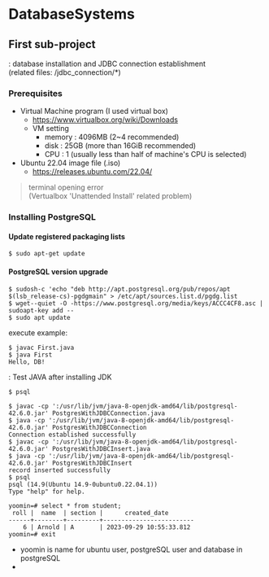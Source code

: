 # DatabaseSystems

## First sub-project
: database installation and JDBC connection establishment   
(related files: /jdbc_connection/*)

### Prerequisites
- Virtual Machine program (I used virtual box)
    - https://www.virtualbox.org/wiki/Downloads
    - VM setting
        - memory : 4096MB (2~4 recommended)
        - disk : 25GB (more than 16GiB recommended)
        - CPU : 1 (usually less than half of machine's CPU is selected)
- Ubuntu 22.04 image file (.iso)
    - https://releases.ubuntu.com/22.04/

> terminal opening error   
> (Vertualbox 'Unattended Install' related problem)
> 

### Installing PostgreSQL

#### Update registered packaging lists
```
$ sudo apt-get update
```

#### PostgreSQL version upgrade
```
$ sudosh-c 'echo "deb http://apt.postgresql.org/pub/repos/apt $(lsb_release-cs)-pgdgmain" > /etc/apt/sources.list.d/pgdg.list
$ wget--quiet -O -https://www.postgresql.org/media/keys/ACCC4CF8.asc | sudoapt-key add --
$ sudo apt update
```





execute example:

```
$ javac First.java
$ java First
Hello, DB!
```
: Test JAVA after installing JDK

```
$ psql

```

```
$ javac -cp ':/usr/lib/jvm/java-8-openjdk-amd64/lib/postgresql-42.6.0.jar' PostgresWithJDBCConnection.java
$ java -cp ':/usr/lib/jvm/java-8-openjdk-amd64/lib/postgresql-42.6.0.jar' PostgresWithJDBCConnection
Connection established successfully
$ javac -cp ':/usr/lib/jvm/java-8-openjdk-amd64/lib/postgresql-42.6.0.jar' PostgresWithJDBCInsert.java
$ java -cp ':/usr/lib/jvm/java-8-openjdk-amd64/lib/postgresql-42.6.0.jar' PostgresWithJDBCInsert
record inserted successfully
$ psql
psql (14.9(Ubuntu 14.9-0ubuntu0.22.04.1))
Type "help" for help.

yoomin=# select * from student;
 roll |  name  | section |      created_date 
------+--------+---------+-------------------------
    6 | Arnold | A       | 2023-09-29 10:55:33.812
yoomin=# exit
```

- yoomin is name for ubuntu user, postgreSQL user and database in postgreSQL
- 
